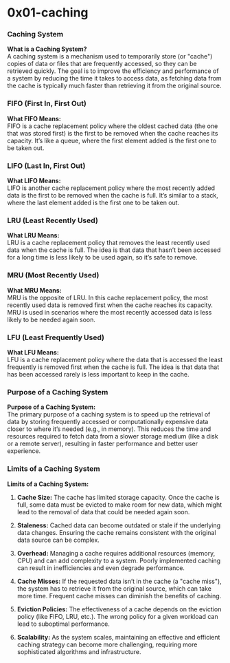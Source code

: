 # 0x01-caching

### Caching System

**What is a Caching System?**  
A caching system is a mechanism used to temporarily store (or "cache") copies of data or files that are frequently accessed, so they can be retrieved quickly. The goal is to improve the efficiency and performance of a system by reducing the time it takes to access data, as fetching data from the cache is typically much faster than retrieving it from the original source.

### FIFO (First In, First Out)

**What FIFO Means:**  
FIFO is a cache replacement policy where the oldest cached data (the one that was stored first) is the first to be removed when the cache reaches its capacity. It’s like a queue, where the first element added is the first one to be taken out.

### LIFO (Last In, First Out)

**What LIFO Means:**  
LIFO is another cache replacement policy where the most recently added data is the first to be removed when the cache is full. It’s similar to a stack, where the last element added is the first one to be taken out.

### LRU (Least Recently Used)

**What LRU Means:**  
LRU is a cache replacement policy that removes the least recently used data when the cache is full. The idea is that data that hasn’t been accessed for a long time is less likely to be used again, so it’s safe to remove.

### MRU (Most Recently Used)

**What MRU Means:**  
MRU is the opposite of LRU. In this cache replacement policy, the most recently used data is removed first when the cache reaches its capacity. MRU is used in scenarios where the most recently accessed data is less likely to be needed again soon.

### LFU (Least Frequently Used)

**What LFU Means:**  
LFU is a cache replacement policy where the data that is accessed the least frequently is removed first when the cache is full. The idea is that data that has been accessed rarely is less important to keep in the cache.

### Purpose of a Caching System

**Purpose of a Caching System:**  
The primary purpose of a caching system is to speed up the retrieval of data by storing frequently accessed or computationally expensive data closer to where it’s needed (e.g., in memory). This reduces the time and resources required to fetch data from a slower storage medium (like a disk or a remote server), resulting in faster performance and better user experience.

### Limits of a Caching System

**Limits of a Caching System:**
1. **Cache Size:** The cache has limited storage capacity. Once the cache is full, some data must be evicted to make room for new data, which might lead to the removal of data that could be needed again soon.

2. **Staleness:** Cached data can become outdated or stale if the underlying data changes. Ensuring the cache remains consistent with the original data source can be complex.

3. **Overhead:** Managing a cache requires additional resources (memory, CPU) and can add complexity to a system. Poorly implemented caching can result in inefficiencies and even degrade performance.

4. **Cache Misses:** If the requested data isn’t in the cache (a "cache miss"), the system has to retrieve it from the original source, which can take more time. Frequent cache misses can diminish the benefits of caching.

5. **Eviction Policies:** The effectiveness of a cache depends on the eviction policy (like FIFO, LRU, etc.). The wrong policy for a given workload can lead to suboptimal performance.

6. **Scalability:** As the system scales, maintaining an effective and efficient caching strategy can become more challenging, requiring more sophisticated algorithms and infrastructure.